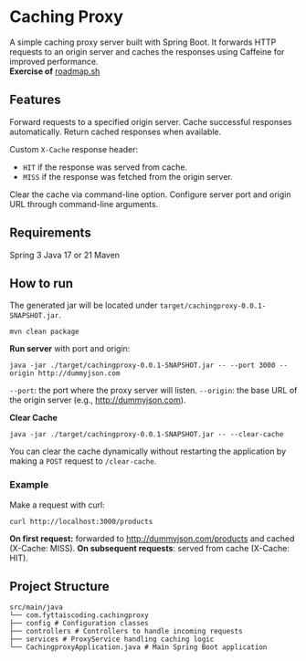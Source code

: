 
# Caching Proxy

A simple caching proxy server built with Spring Boot.
It forwards HTTP requests to an origin server and caches the responses using Caffeine for improved performance.   
**Exercise of** [roadmap.sh](https://roadmap.sh/projects/caching-server)

## Features
Forward requests to a specified origin server.
Cache successful responses automatically.
Return cached responses when available.

Custom `X-Cache` response header:
- `HIT` if the response was served from cache.
- `MISS` if the response was fetched from the origin server.

Clear the cache via command-line option.
Configure server port and origin URL through command-line arguments.

## Requirements
Spring 3
Java 17 or 21
Maven

## How to run
The generated jar will be located under `target/cachingproxy-0.0.1-SNAPSHOT.jar`.

    mvn clean package

**Run server** with port and origin:

    java -jar ./target/cachingproxy-0.0.1-SNAPSHOT.jar -- --port 3000 --origin http://dummyjson.com

`--port`: the port where the proxy server will listen.
`--origin`: the base URL of the origin server (e.g., http://dummyjson.com).

**Clear Cache**

    java -jar ./target/cachingproxy-0.0.1-SNAPSHOT.jar -- --clear-cache
You can clear the cache dynamically without restarting the application by making a `POST` request to `/clear-cache`.


### Example
Make a request with curl:

    curl http://localhost:3000/products

**On first request:** forwarded to http://dummyjson.com/products and cached (X-Cache: MISS).
**On subsequent requests**: served from cache (X-Cache: HIT).

## Project Structure
```
src/main/java
└── com.fyttaiscoding.cachingproxy
├── config # Configuration classes
├── controllers # Controllers to handle incoming requests
├── services # ProxyService handling caching logic
└── CachingproxyApplication.java # Main Spring Boot application
```
